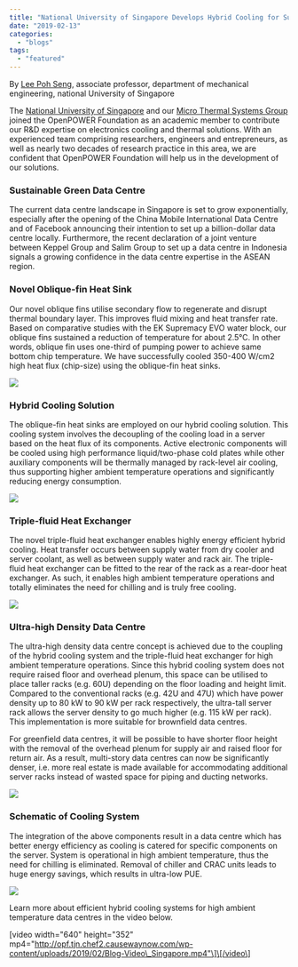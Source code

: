 ```yaml
---
title: "National University of Singapore Develops Hybrid Cooling for Sustainable, Efficient Data Centres"
date: "2019-02-13"
categories: 
  - "blogs"
tags: 
  - "featured"
---
```


By [Lee Poh Seng](http://blog.nus.edu.sg/mtsgroup/people/), associate professor, department of mechanical engineering, national University of Singapore

The [National University of Singapore](http://nus.edu.sg/) and our [Micro Thermal Systems Group](http://blog.nus.edu.sg/mtsgroup/) joined the OpenPOWER Foundation as an academic member to contribute our R&D expertise on electronics cooling and thermal solutions. With an experienced team comprising researchers, engineers and entrepreneurs, as well as nearly two decades of research practice in this area, we are confident that OpenPOWER Foundation will help us in the development of our solutions.

### **Sustainable Green Data Centre**

The current data centre landscape in Singapore is set to grow exponentially, especially after the opening of the China Mobile International Data Centre and of Facebook announcing their intention to set up a billion-dollar data centre locally. Furthermore, the recent declaration of a joint venture between Keppel Group and Salim Group to set up a data centre in Indonesia signals a growing confidence in the data centre expertise in the ASEAN region.

### **Novel Oblique-fin Heat Sink**

Our novel oblique fins utilise secondary flow to regenerate and disrupt thermal boundary layer. This improves fluid mixing and heat transfer rate. Based on comparative studies with the EK Supremacy EVO water block, our oblique fins sustained a reduction of temperature for about 2.5°C. In other words, oblique fin uses one-third of pumping power to achieve same bottom chip temperature. We have successfully cooled 350-400 W/cm2 high heat flux (chip-size) using the oblique-fin heat sinks.

![](images/Singapore-Blog.png)

### **Hybrid Cooling Solution**

The oblique-fin heat sinks are employed on our hybrid cooling solution. This cooling system involves the decoupling of the cooling load in a server based on the heat flux of its components. Active electronic components will be cooled using high performance liquid/two-phase cold plates while other auxiliary components will be thermally managed by rack-level air cooling, thus supporting higher ambient temperature operations and significantly reducing energy consumption.

![](images/Singapore-Blog-2.png)

### **Triple-fluid Heat Exchanger**

The novel triple-fluid heat exchanger enables highly energy efficient hybrid cooling. Heat transfer occurs between supply water from dry cooler and server coolant, as well as between supply water and rack air. The triple-fluid heat exchanger can be fitted to the rear of the rack as a rear-door heat exchanger. As such, it enables high ambient temperature operations and totally eliminates the need for chilling and is truly free cooling.

![](images/Singapore-Blog-3.png)

### **Ultra-high Density Data Centre**

The ultra-high density data centre concept is achieved due to the coupling of the hybrid cooling system and the triple-fluid heat exchanger for high ambient temperature operations. Since this hybrid cooling system does not require raised floor and overhead plenum, this space can be utilised to place taller racks (e.g. 60U) depending on the floor loading and height limit. Compared to the conventional racks (e.g. 42U and 47U) which have power density up to 80 kW to 90 kW per rack respectively, the ultra-tall server rack allows the server density to go much higher (e.g. 115 kW per rack). This implementation is more suitable for brownfield data centres.

For greenfield data centres, it will be possible to have shorter floor height with the removal of the overhead plenum for supply air and raised floor for return air. As a result, multi-story data centres can now be significantly denser, i.e. more real estate is made available for accommodating additional server racks instead of wasted space for piping and ducting networks.

![](images/Singapore-Blog-4-1024x511.png)

### **Schematic of Cooling System**

The integration of the above components result in a data centre which has better energy efficiency as cooling is catered for specific components on the server. System is operational in high ambient temperature, thus the need for chilling is eliminated. Removal of chiller and CRAC units leads to huge energy savings, which results in ultra-low PUE.

![](images/Singapore-Blog-5-1024x467.png)

Learn more about efficient hybrid cooling systems for high ambient temperature data centres in the video below.

\[video width="640" height="352" mp4="http://opf.tjn.chef2.causewaynow.com/wp-content/uploads/2019/02/Blog-Video\_Singapore.mp4"\]\[/video\]
